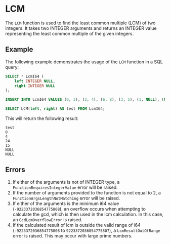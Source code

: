 # LCM

The `LCM` function is used to find the least common multiple (LCM) of two integers. It takes two INTEGER arguments and returns an INTEGER value representing the least common multiple of the given integers.

## Example
The following example demonstrates the usage of the `LCM` function in a SQL query:

```sql
SELECT * LcmI64 (
    left INTEGER NULL,
    right INTEGER NULL
);

INSERT INTO LcmI64 VALUES (0, 3), (2, 4), (6, 8), (3, 5), (1, NULL), (NULL, 1);

SELECT LCM(left, right) AS test FROM LcmI64;
```

This will return the following result:

```
test
0
4
24
15
NULL
NULL
```

## Errors
1. If either of the arguments is not of INTEGER type, a `FunctionRequiresIntegerValue` error will be raised.
2. If the number of arguments provided to the function is not equal to 2, a `FunctionArgsLengthNotMatching` error will be raised.
3. If either of the arguments is the minimum i64 value (`-9223372036854775808`), an overflow occurs when attempting to calculate the gcd, which is then used in the lcm calculation. In this case, an `GcdLcmOverflowError` is raised.
4. If the calculated result of lcm is outside the valid range of i64 (`-9223372036854775808` to `9223372036854775807`), a `LcmResultOutOfRange` error is raised. This may occur with large prime numbers.